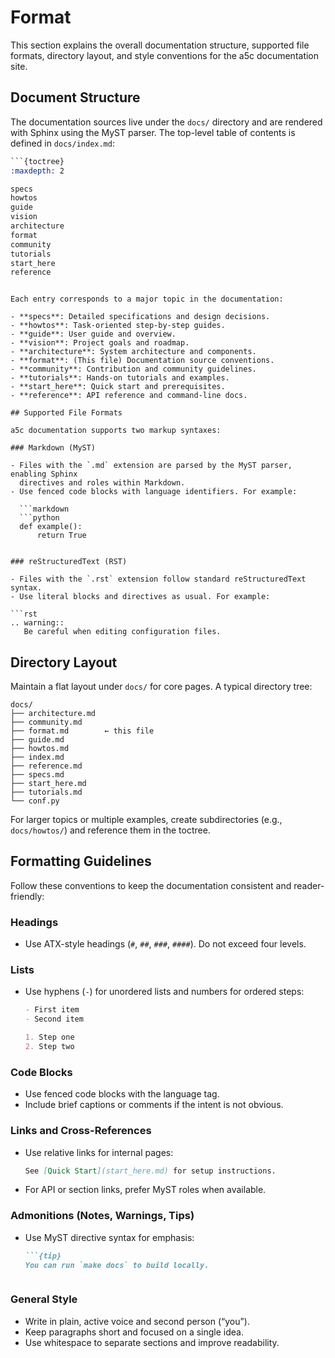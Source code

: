 # Format

This section explains the overall documentation structure, supported file formats,
directory layout, and style conventions for the a5c documentation site.

## Document Structure

The documentation sources live under the `docs/` directory and are rendered with
Sphinx using the MyST parser. The top-level table of contents is defined in
`docs/index.md`:

```rst
```{toctree}
:maxdepth: 2

specs
howtos
guide
vision
architecture
format
community
tutorials
start_here
reference
```
```

Each entry corresponds to a major topic in the documentation:

- **specs**: Detailed specifications and design decisions.
- **howtos**: Task-oriented step-by-step guides.
- **guide**: User guide and overview.
- **vision**: Project goals and roadmap.
- **architecture**: System architecture and components.
- **format**: (This file) Documentation source conventions.
- **community**: Contribution and community guidelines.
- **tutorials**: Hands-on tutorials and examples.
- **start_here**: Quick start and prerequisites.
- **reference**: API reference and command-line docs.

## Supported File Formats

a5c documentation supports two markup syntaxes:

### Markdown (MyST)

- Files with the `.md` extension are parsed by the MyST parser, enabling Sphinx
  directives and roles within Markdown.
- Use fenced code blocks with language identifiers. For example:

  ```markdown
  ```python
  def example():
      return True
  ```
  ```

### reStructuredText (RST)

- Files with the `.rst` extension follow standard reStructuredText syntax.
- Use literal blocks and directives as usual. For example:

  ```rst
  .. warning::
     Be careful when editing configuration files.
  ```

## Directory Layout

Maintain a flat layout under `docs/` for core pages. A typical directory tree:

```text
docs/
├── architecture.md
├── community.md
├── format.md        ← this file
├── guide.md
├── howtos.md
├── index.md
├── reference.md
├── specs.md
├── start_here.md
├── tutorials.md
└── conf.py
```

For larger topics or multiple examples, create subdirectories (e.g., `docs/howtos/`)
and reference them in the toctree.

## Formatting Guidelines

Follow these conventions to keep the documentation consistent and reader-friendly:

### Headings

- Use ATX-style headings (`#`, `##`, `###`, `####`). Do not exceed four levels.

### Lists

- Use hyphens (`-`) for unordered lists and numbers for ordered steps:

  ```markdown
  - First item
  - Second item

  1. Step one
  2. Step two
  ```

### Code Blocks

- Use fenced code blocks with the language tag.
- Include brief captions or comments if the intent is not obvious.

### Links and Cross-References

- Use relative links for internal pages:

  ```markdown
  See [Quick Start](start_here.md) for setup instructions.
  ```
- For API or section links, prefer MyST roles when available.

### Admonitions (Notes, Warnings, Tips)

- Use MyST directive syntax for emphasis:

  ```markdown
  ```{tip}
  You can run `make docs` to build locally.
  ```
  ```

### General Style

- Write in plain, active voice and second person (“you”).
- Keep paragraphs short and focused on a single idea.
- Use whitespace to separate sections and improve readability.
